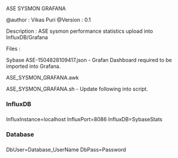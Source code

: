 
ASE SYSMON GRAFANA

@author 	:	Vikas Puri
@Version	:	0.1



Description : ASE sysmon performance statistics upload into InfluxDB/Grafana


Files :



Sybase ASE-1504828109417.json - Grafan Dashboard required to be imported into Grafana.



ASE_SYSMON_GRAFANA.awk

ASE_SYSMON_GRAFANA.sh - Update following into script. 

###
### InfluxDB
###

InfluxInstance=localhost
InfluxPort=8086
InfluxDB=SybaseStats 


###
### Database 
###


DbUser=Database_UserName
DbPass=Password
